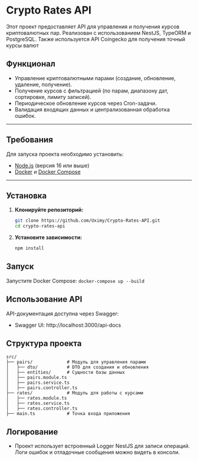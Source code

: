 # Crypto Rates API

Этот проект предоставляет API для управления и получения курсов криптовалютных пар. Реализован с использованием NestJS, TypeORM и PostgreSQL. Также используется API Сoingecko для получения точный курсы валют

## Функционал
- Управление криптовалютными парами (создание, обновление, удаление, получение).
- Получение курсов с фильтрацией (по парам, диапазону дат, сортировке, лимиту записей).
- Периодическое обновление курсов через Cron-задачи.
- Валидация входящих данных и централизованная обработка ошибок.

---

## Требования
Для запуска проекта необходимо установить:
- [Node.js](https://nodejs.org/) (версия 16 или выше)
- [Docker](https://www.docker.com/) и [Docker Compose](https://docs.docker.com/compose/)

---

## Установка
1. **Клонируйте репозиторий:**
    ```bash
    git clone https://github.com/Uximy/Crypto-Rates-API.git
    cd crypto-rates-api
    ```
2. **Установите зависимости:**
    ```bash
    npm install
    ```
   
## Запуск
Запустите Docker Compose: ```docker-compose up --build```

## Использование API
 API-документация доступна через Swagger:
- Swagger UI: http://localhost:3000/api-docs


## Структура проекта

```
src/
├── pairs/             # Модуль для управления парами
│   ├── dto/           # DTO для создания и обновления
│   ├── entities/      # Сущности базы данных
│   ├── pairs.module.ts
│   ├── pairs.service.ts
│   ├── pairs.controller.ts
├── rates/             # Модуль для работы с курсами
│   ├── rates.module.ts
│   ├── rates.service.ts
│   ├── rates.controller.ts
├── main.ts            # Точка входа приложения
```

## Логирование

- Проект использует встроенный Logger NestJS для записи операций. Логи ошибок и отладочные сообщения можно видеть в консоли.
